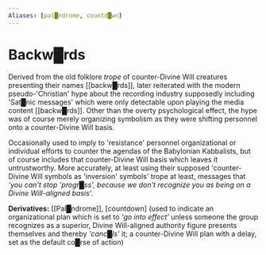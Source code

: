 ```yaml
---
Aliases: [pal█ndrome, countd█wn]
---
```


# Backw█rds


Derived from the old folklore *trope* of counter-Divine Will creatures presenting their names [[backw█rds]], later reiterated with the modern pseudo-'Christian' hype about the recording industry supposedly including 'Sat█nic messages' which were only detectable upon playing the media content [[backw█rds]].  Other than the overty psychological effect, the hype was of course merely organizing symbolism as they were shifting personnel onto a counter-Divine Will basis.

Occasionally used to imply to 'resistance' personnel organizational or individual efforts to counter the agendas of the Babylonian Kabbalists, but of course includes that counter-Divine Will basis which leaves it untrustworthy.  More accurately, at least using their supposed 'counter-Divine Will symbols as 'inversion' symbols' trope at least, messages that *'you can't stop 'progr█ss', because we don't recognize you as being on a Divine Will-aligned basis'.*


**Derivatives:** [[Pal█ndrome]], [countdown] (used to indicate an organizational plan which is set to *'go into effect'* unless someone the group recognizes as a superior, Divine Will-aligned authority figure presents themselves and thereby *'canc█ls'* it; a counter-Divine Will plan with a delay, set as the default co█rse of action)
